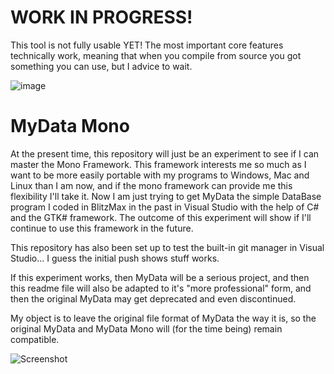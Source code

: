 # WORK IN PROGRESS!

This tool is not fully usable YET!
The most important core features technically work, meaning that when you compile from source you got something you can use, but I advice to wait.

![image](https://user-images.githubusercontent.com/11202073/45264687-eb192380-b440-11e8-858d-79c9d5ac5420.png)

# MyData Mono

At the present time, this repository will just be an experiment to see if I can master the Mono Framework. This framework interests me so much as I want to be more easily portable with my programs to Windows, Mac and Linux than I am now, and if the mono framework can provide me this flexibility I'll take it.
Now I am just trying to get MyData the simple DataBase program I coded in BlitzMax in the past in Visual Studio with the help of C# and the GTK# framework. The outcome of this experiment will show if I'll continue to use this framework in the future.

This repository has also been set up to test the built-in git manager in Visual Studio... I guess the initial push shows stuff works.

If this experiment works, then MyData will be a serious project, and then this readme file will also be adapted to it's "more professional" form, and then the original MyData may get deprecated and even discontinued.


My object is to leave the original file format of MyData the way it is, so the original MyData and MyData Mono will (for the time being) remain compatible.



![Screenshot](https://user-images.githubusercontent.com/11202073/45313362-04989900-b52f-11e8-967b-e45e17b1563b.png)


